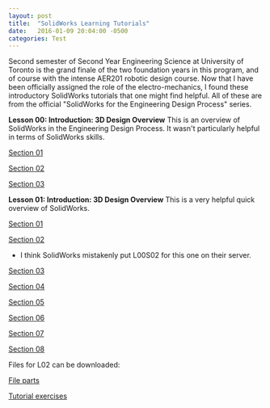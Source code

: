 ```yaml
---
layout: post
title:  "SolidWorks Learning Tutorials"
date:   2016-01-09 20:04:00 -0500
categories: Test
---
```

Second semester of Second Year Engineering Science at University of Toronto is the grand finale of the two foundation years in this program, and of course with the intense AER201 robotic design course. Now that I have been officially assigned the role of the electro-mechanics, I found these introductory SolidWorks tutorials that one might find helpful. All of these are from the official "SolidWorks for the Engineering Design Process" series.

<b>Lesson 00: Introduction: 3D Design Overview</b>
This is an overview of SolidWorks in the Engineering Design Process. It wasn't particularly helpful in terms of SolidWorks skills.

[Section 01](http://solid.hts.vidavee.com/vidad/tribeca.vidavee.com/solidworks/solidworks/98CE0FCCE5C7327300CA9401E92ABE80.mp4)

[Section 02](http://solid.hts.vidavee.com/vidad/tribeca.vidavee.com/solidworks/solidworks/18A39B985BB27DD96879703043750B0D.mp4)

[Section 03](http://solid.hts.vidavee.com/vidad/tribeca.vidavee.com/solidworks/solidworks/34BBD208943E818A9342B7AC26BF315C.mp4)

<b>Lesson 01: Introduction: 3D Design Overview</b>
This is a very helpful quick overview of SolidWorks.

[Section 01](http://solid.hts.vidavee.com/vidad/tribeca.vidavee.com/solidworks/solidworks/70A1778B4DB32666C8E44D2409818821.mp4)

[Section 02](http://solid.hts.vidavee.com/vidad/tribeca.vidavee.com/solidworks/solidworks/968757B0293748EDF97DFBE365B6E99C.mp4)
* I think SolidWorks mistakenly put L00S02 for this one on their server.

[Section 03](http://solid.hts.vidavee.com/vidad/tribeca.vidavee.com/solidworks/solidworks/5168457D4BE00CDF7FA0A06250DFF0E6.mp4)

[Section 04](http://solid.hts.vidavee.com/vidad/tribeca.vidavee.com/solidworks/solidworks/D41FACFB28F38FE9D02D4A0B7A2F4BA0.mp4)

[Section 05](http://solid.hts.vidavee.com/vidad/tribeca.vidavee.com/solidworks/solidworks/6C061A52B33C114762176D2D045592F2.mp4)

[Section 06](http://solid.hts.vidavee.com/vidad/tribeca.vidavee.com/solidworks/solidworks/B3D6FB2AAF92C0BE4FC49F9AC05E9E69.mp4)

[Section 07](http://solid.hts.vidavee.com/vidad/tribeca.vidavee.com/solidworks/solidworks/F92130EB655037868AB8C5A9FE071A2A.mp4)

[Section 08](http://solid.hts.vidavee.com/vidad/tribeca.vidavee.com/solidworks/solidworks/5B6A0A989A7C30D665578C180942C764.mp4)

Files for L02 can be downloaded:

[File parts](https://www.solidworks.com/sw/docs/LessonOne_Parts_Parts.zip)

[Tutorial exercises](https://www.solidworks.com/sw/docs/LessonOne_Parts_Exercises.zip)
